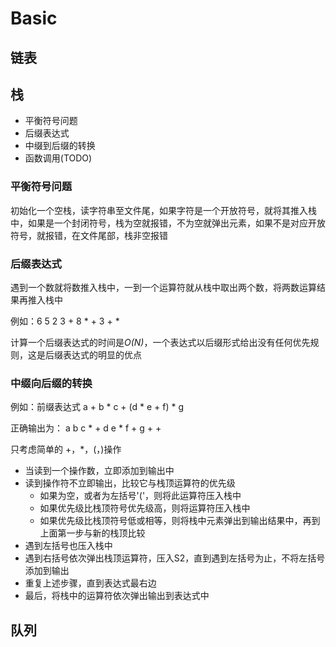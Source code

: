 # Basic
## 链表
## 栈
- 平衡符号问题
- 后缀表达式
- 中缀到后缀的转换
- 函数调用(TODO)

### 平衡符号问题
初始化一个空栈，读字符串至文件尾，如果字符是一个开放符号，就将其推入栈中，如果是一个封闭符号，栈为空就报错，不为空就弹出元素，如果不是对应开放符号，就报错，在文件尾部，栈非空报错

### 后缀表达式
遇到一个数就将数推入栈中，一到一个运算符就从栈中取出两个数，将两数运算结果再推入栈中

例如：6 5 2 3 + 8 * + 3 + *

计算一个后缀表达式的时间是*O(N)*，一个表达式以后缀形式给出没有任何优先规则，这是后缀表达式的明显的优点

### 中缀向后缀的转换

例如：前缀表达式 a + b * c + (d * e + f) * g

正确输出为： a b c * + d e * f + g + +

只考虑简单的 +，*，(，)操作

- 当读到一个操作数，立即添加到输出中
- 读到操作符不立即输出，比较它与栈顶运算符的优先级
  - 如果为空，或者为左括号'('，则将此运算符压入栈中
  - 如果优先级比栈顶符号优先级高，则将运算符压入栈中
  - 如果优先级比栈顶符号低或相等，则将栈中元素弹出到输出结果中，再到上面第一步与新的栈顶比较
- 遇到左括号也压入栈中
- 遇到右括号依次弹出栈顶运算符，压入S2，直到遇到左括号为止，不将左括号添加到输出
- 重复上述步骤，直到表达式最右边
- 最后，将栈中的运算符依次弹出输出到表达式中

## 队列

